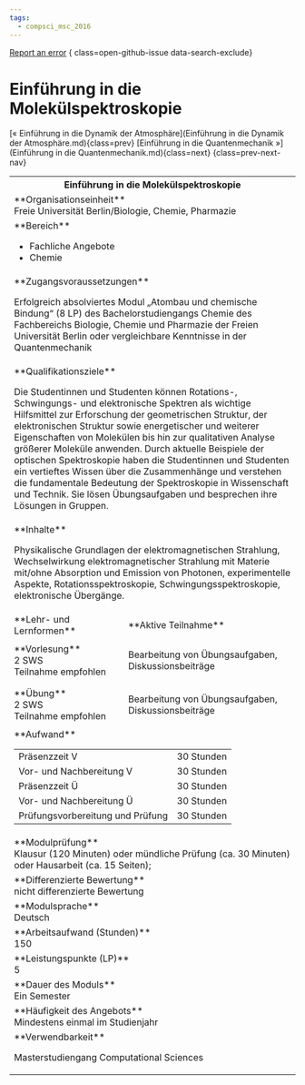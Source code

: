 ```yaml
---
tags:
  - compsci_msc_2016
---
```

[Report an error](https://github.com/SGSSGene/FUB-SUP/issues/new?title=Error%20in%20%22Einf%C3%BChrung%20in%20die%20Molek%C3%BClspektroskopie%22&body=There%20seems%20to%20be%20an%20error%20in%20module%20%22Einf%C3%BChrung%20in%20die%20Molek%C3%BClspektroskopie%22%2E%0A%0A%3CDescribe%20here%20a%20slightly%20more%20detailed%20description%20of%20what%20is%20wrong%3E&labels=bug)
{ class=open-github-issue data-search-exclude}

# Einführung in die Molekülspektroskopie

[« Einführung in die Dynamik der Atmosphäre](Einführung in die Dynamik der Atmosphäre.md){class=prev}
[Einführung in die Quantenmechanik »](Einführung in die Quantenmechanik.md){class=next}
{class=prev-next-nav}

<table markdown id="moduledesc">
<tr markdown class="moduledesc_head"><th colspan="2">Einführung in die Molekülspektroskopie </th></tr>
<tr markdown><td colspan="2">**Organisationseinheit**   <br>Freie Universität Berlin/Biologie, Chemie, Pharmazie</td></tr>

<tr markdown><td colspan="2">**Bereich**<br>


- Fachliche Angebote
- Chemie

</td></tr>

<tr markdown><td colspan="2">**Zugangsvoraussetzungen** <br>

Erfolgreich absolviertes Modul „Atombau und chemische Bindung“ (8 LP) des Bachelorstudiengangs Chemie des Fachbereichs Biologie, Chemie und Pharmazie der Freien Universität Berlin oder vergleichbare Kenntnisse in der Quantenmechanik


</td></tr>
<tr markdown><td colspan="2">**Qualifikationsziele**    <br>

Die Studentinnen und Studenten können Rotations-, Schwingungs- und
elektronische Spektren als wichtige Hilfsmittel zur Erforschung der
geometrischen Struktur, der elektronischen Struktur sowie energetischer und
weiterer Eigenschaften von Molekülen bis hin zur qualitativen Analyse
größerer Moleküle anwenden. Durch aktuelle Beispiele der optischen
Spektroskopie haben die Studentinnen und Studenten ein vertieftes Wissen
über die Zusammenhänge und verstehen die fundamentale Bedeutung der
Spektroskopie in Wissenschaft und Technik. Sie lösen Übungsaufgaben und
besprechen ihre Lösungen in Gruppen.


</td></tr>
<tr markdown><td colspan="2">**Inhalte**                <br>

Physikalische Grundlagen der elektromagnetischen Strahlung, Wechselwirkung
elektromagnetischer Strahlung mit Materie mit/ohne Absorption und Emission
von Photonen, experimentelle Aspekte, Rotationsspektroskopie,
Schwingungsspektroskopie, elektronische Übergänge.


</td></tr>

<tr markdown><td>**Lehr- und Lernformen**</td><td>**Aktive Teilnahme**</td></tr>
<tr markdown><td> **Vorlesung** <br>2 SWS <br> Teilnahme empfohlen</td><td>

Bearbeitung von Übungsaufgaben, Diskussionsbeiträge
</td></tr>
<tr markdown><td> **Übung** <br>2 SWS <br> Teilnahme empfohlen</td><td>

Bearbeitung von Übungsaufgaben, Diskussionsbeiträge
</td></tr>
<tr markdown><td colspan="2">**Aufwand**                <br>
<table class="aufwand_table">
<tr><td>Präsenzzeit V</td><td>30 Stunden</td></tr>
<tr><td>Vor- und Nachbereitung V</td><td>30 Stunden</td></tr>
<tr><td>Präsenzzeit Ü</td><td>30 Stunden</td></tr>
<tr><td>Vor- und Nachbereitung Ü</td><td>30 Stunden</td></tr>
<tr><td>Prüfungsvorbereitung und Prüfung</td><td>30 Stunden</td></tr>
</table>

</td></tr>
<tr markdown><td colspan="2">**Modulprüfung**             <br>Klausur (120 Minuten) oder mündliche Prüfung (ca. 30 Minuten) oder
Hausarbeit (ca. 15 Seiten);


</td></tr>
<tr markdown><td colspan="2">**Differenzierte Bewertung** <br>nicht differenzierte Bewertung

</td></tr>
<tr markdown><td colspan="2">**Modulsprache**             <br>Deutsch</td></tr>
<tr markdown><td colspan="2">**Arbeitsaufwand (Stunden)** <br>150</td></tr>
<tr markdown><td colspan="2">**Leistungspunkte (LP)**     <br>5</td></tr>
<tr markdown><td colspan="2">**Dauer des Moduls**         <br>Ein Semester</td></tr>
<tr markdown><td colspan="2">**Häufigkeit des Angebots**  <br>Mindestens einmal im Studienjahr</td></tr>
<tr markdown><td colspan="2">**Verwendbarkeit**           <br>

Masterstudiengang Computational Sciences


</td></tr>


</table>
